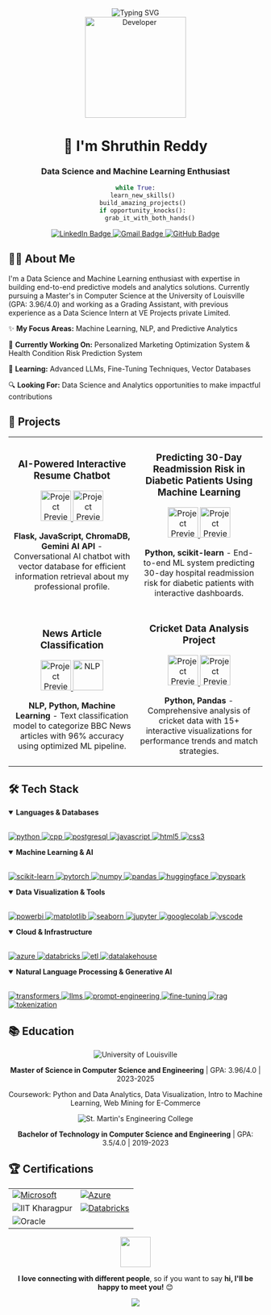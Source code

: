<!-- Simple, clean header with typing effect -->
<div align="center">
  <img src="https://readme-typing-svg.demolab.com?font=Fira+Code&weight=600&size=25&pause=1000&color=F75C7E&center=true&vCenter=true&random=false&width=435&lines=Hello%2C+World!" alt="Typing SVG" />
</div>

<div align="center">
  <img src="https://media.giphy.com/media/hS42TuYYnANLFR9IRQ/giphy.gif" alt="Developer" height="200">
</div>

<!-- Clean introduction without print statements -->
<h1 align="center">👋 I'm Shruthin Reddy</h1>
<h3 align="center">Data Science and Machine Learning Enthusiast</h3>

<!-- Centered code block with syntax highlighting -->
<div align="center">

```python
while True:
    learn_new_skills()
    build_amazing_projects()
    if opportunity_knocks():
        grab_it_with_both_hands()
```

</div>

<!-- Social badges -->
<p align="center">
  <a href="https://www.linkedin.com/in/shruthinreddy/">
    <img src="https://img.shields.io/badge/LinkedIn-0077B5?style=for-the-badge&logo=linkedin&logoColor=white" alt="LinkedIn Badge">
  </a>
  <a href="mailto:shruthinreddysainapuram@gmail.com">
    <img src="https://img.shields.io/badge/Gmail-D14836?style=for-the-badge&logo=gmail&logoColor=white" alt="Gmail Badge">
  </a>
  <a href="https://github.com/shruthin4">
    <img src="https://img.shields.io/badge/GitHub-100000?style=for-the-badge&logo=github&logoColor=white" alt="GitHub Badge">
  </a>
</p>

<!-- About Me Section with simplified description -->
<h2>👨‍💻 About Me</h2>

<p>
I'm a Data Science and Machine Learning enthusiast with expertise in building end-to-end predictive models and analytics solutions. Currently pursuing a Master's in Computer Science at the University of Louisville (GPA: 3.96/4.0) and working as a Grading Assistant, with previous experience as a Data Science Intern at VE Projects private Limited.
</p>

<p>
✨ <b>My Focus Areas:</b> Machine Learning, NLP, and Predictive Analytics
</p>

<p>
🔭 <b>Currently Working On:</b> Personalized Marketing Optimization System & Health Condition Risk Prediction System
</p>

<p>
🌱 <b>Learning:</b> Advanced LLMs, Fine-Tuning Techniques, Vector Databases
</p>

<p>
🔍 <b>Looking For:</b> Data Science and Analytics opportunities to make impactful contributions
</p>

## 🚀 Projects

<table>
  <tr>
    <td width="50%">
      <h3 align="center">AI-Powered Interactive Resume Chatbot</h3>
      <div align="center">
        <a href="https://github.com/shruthin4/Portfolio-Chatbot" target="_blank">
          <img src="https://cdn.jsdelivr.net/gh/devicons/devicon/icons/javascript/javascript-original.svg" alt="Project Preview" width="60">
          <img src="https://cdn.jsdelivr.net/gh/devicons/devicon/icons/python/python-original.svg" alt="Project Preview" width="60">
        </a>
        <p><strong>Flask, JavaScript, ChromaDB, Gemini AI API</strong> - Conversational AI chatbot with vector database for efficient information retrieval about my professional profile.</p>
      </div>
    </td>
    <td width="50%">
      <h3 align="center">Predicting 30-Day Readmission Risk in Diabetic Patients Using Machine Learning </h3>
      <div align="center">
        <a href="https://github.com/shruthin4/diabetic-readmission-prediction" target="_blank">
          <img src="https://cdn.jsdelivr.net/gh/devicons/devicon/icons/python/python-original.svg" alt="Project Preview" width="60">
          <img src="https://cdn.jsdelivr.net/gh/devicons/devicon/icons/pandas/pandas-original.svg" alt="Project Preview" width="60">
        </a>
        <p><strong>Python, scikit-learn</strong> - End-to-end ML system predicting 30-day hospital readmission risk for diabetic patients with interactive dashboards.</p>
      </div>
    </td>
  </tr>
  <tr>
    <td width="50%">
      <h3 align="center">News Article Classification</h3>
      <div align="center">
        <a href="https://github.com/shruthin4/News-Articles-Classification" target="_blank">
          <img src="https://cdn.jsdelivr.net/gh/devicons/devicon/icons/python/python-original.svg" alt="Project Preview" width="60">
          <img src="https://img.icons8.com/color/96/000000/artificial-intelligence.png" alt="NLP" width="60"/>
        </a>
        <p><strong>NLP, Python, Machine Learning</strong> - Text classification model to categorize BBC News articles with 96% accuracy using optimized ML pipeline.</p>
      </div>
    </td>
    <td width="50%">
      <h3 align="center">Cricket Data Analysis Project</h3>
      <div align="center">
        <a href="https://github.com/shruthin4/IPL-Cricket-Analysis-2007-2024" target="_blank">
          <img src="https://cdn.jsdelivr.net/gh/devicons/devicon/icons/python/python-original.svg" alt="Project Preview" width="60">
          <img src="https://cdn.jsdelivr.net/gh/devicons/devicon/icons/pandas/pandas-original.svg" alt="Project Preview" width="60">
        </a>
        <p><strong>Python, Pandas</strong> - Comprehensive analysis of cricket data with 15+ interactive visualizations for performance trends and match strategies.</p>
      </div>
    </td>
  </tr>
</table>

## 🛠️ Tech Stack

<details open>
<summary><b>Languages & Databases</b></summary>
<br>
<p align="left">
  <a href="https://www.python.org" target="_blank">
    <img src="https://img.shields.io/badge/Python-3776AB?style=for-the-badge&logo=python&logoColor=white" alt="python"/>
  </a>
  <a href="https://isocpp.org/" target="_blank">
    <img src="https://img.shields.io/badge/C++-00599C?style=for-the-badge&logo=cplusplus&logoColor=white" alt="cpp"/>
  </a>
  <a href="https://www.postgresql.org/" target="_blank">
    <img src="https://img.shields.io/badge/PostgreSQL-4169E1?style=for-the-badge&logo=postgresql&logoColor=white" alt="postgresql"/>
  </a>
  <a href="https://developer.mozilla.org/en-US/docs/Web/JavaScript" target="_blank">
    <img src="https://img.shields.io/badge/JavaScript-F7DF1E?style=for-the-badge&logo=javascript&logoColor=black" alt="javascript"/>
  </a>
  <a href="https://www.w3.org/html/" target="_blank">
    <img src="https://img.shields.io/badge/HTML5-E34F26?style=for-the-badge&logo=html5&logoColor=white" alt="html5"/>
  </a>
  <a href="https://www.w3schools.com/css/" target="_blank">
    <img src="https://img.shields.io/badge/CSS3-1572B6?style=for-the-badge&logo=css3&logoColor=white" alt="css3"/>
  </a>
</p>
</details>

<details open>
<summary><b>Machine Learning & AI</b></summary>
<br>
<p align="left">
  <a href="https://scikit-learn.org/" target="_blank">
    <img src="https://img.shields.io/badge/scikit--learn-F7931E?style=for-the-badge&logo=scikit-learn&logoColor=white" alt="scikit-learn"/>
  </a>
  <a href="https://pytorch.org/" target="_blank">
    <img src="https://img.shields.io/badge/PyTorch-EE4C2C?style=for-the-badge&logo=pytorch&logoColor=white" alt="pytorch"/>
  </a>
  <a href="https://numpy.org/" target="_blank">
    <img src="https://img.shields.io/badge/NumPy-013243?style=for-the-badge&logo=numpy&logoColor=white" alt="numpy"/>
  </a>
  <a href="https://pandas.pydata.org/" target="_blank">
    <img src="https://img.shields.io/badge/pandas-150458?style=for-the-badge&logo=pandas&logoColor=white" alt="pandas"/>
  </a>
  <a href="https://huggingface.co/" target="_blank">
    <img src="https://img.shields.io/badge/Hugging%20Face-FF9D00?style=for-the-badge&logo=huggingface&logoColor=white" alt="huggingface"/>
  </a>
  <a href="https://spark.apache.org/docs/latest/api/python/" target="_blank">
    <img src="https://img.shields.io/badge/PySpark-E25A1C?style=for-the-badge&logo=apache-spark&logoColor=white" alt="pyspark"/>
  </a>
</p>
</details>

<details open>
<summary><b>Data Visualization & Tools</b></summary>
<br>
<p align="left">
  <a href="https://powerbi.microsoft.com/" target="_blank">
    <img src="https://img.shields.io/badge/Power%20BI-F2C811?style=for-the-badge&logo=powerbi&logoColor=black" alt="powerbi"/>
  </a>
  <a href="https://matplotlib.org/" target="_blank">
    <img src="https://img.shields.io/badge/Matplotlib-11557c?style=for-the-badge&logo=python&logoColor=white" alt="matplotlib"/>
  </a>
  <a href="https://seaborn.pydata.org/" target="_blank">
    <img src="https://img.shields.io/badge/Seaborn-3776AB?style=for-the-badge&logo=python&logoColor=white" alt="seaborn"/>
  </a>
  <a href="https://jupyter.org/" target="_blank">
    <img src="https://img.shields.io/badge/Jupyter-F37626?style=for-the-badge&logo=jupyter&logoColor=white" alt="jupyter"/>
  </a>
  <a href="https://colab.research.google.com/" target="_blank">
    <img src="https://img.shields.io/badge/Google%20Colab-F9AB00?style=for-the-badge&logo=googlecolab&logoColor=white" alt="googlecolab"/>
  </a>
  <a href="https://code.visualstudio.com/" target="_blank">
    <img src="https://img.shields.io/badge/VSCode-007ACC?style=for-the-badge&logo=visualstudiocode&logoColor=white" alt="vscode"/>
  </a>
</p>
</details>

<details open>
<summary><b>Cloud & Infrastructure</b></summary>
<br>
<p align="left">
  <a href="https://azure.microsoft.com/" target="_blank">
    <img src="https://img.shields.io/badge/Azure-0078D4?style=for-the-badge&logo=microsoftazure&logoColor=white" alt="azure"/>
  </a>
  <a href="https://databricks.com/" target="_blank">
    <img src="https://img.shields.io/badge/Databricks-FF3621?style=for-the-badge&logo=databricks&logoColor=white" alt="databricks"/>
  </a>
  <a href="#" target="_blank">
    <img src="https://img.shields.io/badge/ETL%2FELT%20Pipelines-00ADEF?style=for-the-badge&logoColor=white" alt="etl"/>
  </a>
  <a href="#" target="_blank">
    <img src="https://img.shields.io/badge/Data%20Lakehouse-00C7B7?style=for-the-badge&logoColor=white" alt="datalakehouse"/>
  </a>
</p>
</details>

<details open>
<summary><b>Natural Language Processing & Generative AI</b></summary>
<br>
<p align="left">
  <a href="#" target="_blank">
    <img src="https://img.shields.io/badge/Transformers-FF6F00?style=for-the-badge&logoColor=white" alt="transformers"/>
  </a>
  <a href="#" target="_blank">
    <img src="https://img.shields.io/badge/LLMs-00FFFF?style=for-the-badge&logoColor=white" alt="llms"/>
  </a>
  <a href="#" target="_blank">
    <img src="https://img.shields.io/badge/Prompt%20Engineering-FF00FF?style=for-the-badge&logoColor=white" alt="prompt-engineering"/>
  </a>
  <a href="#" target="_blank">
    <img src="https://img.shields.io/badge/Fine--Tuning-7F00FF?style=for-the-badge&logoColor=white" alt="fine-tuning"/>
  </a>
  <a href="#" target="_blank">
    <img src="https://img.shields.io/badge/RAG-00FF00?style=for-the-badge&logoColor=black" alt="rag"/>
  </a>
  <a href="#" target="_blank">
    <img src="https://img.shields.io/badge/Tokenization-FFA500?style=for-the-badge&logoColor=white" alt="tokenization"/>
  </a>
</p>
</details>

## 📚 Education

<div align="center">
  <img src="https://img.shields.io/badge/University%20of%20Louisville-AD0000?style=for-the-badge&logoColor=white" alt="University of Louisville"/>
  <p><b>Master of Science in Computer Science and Engineering</b> | GPA: 3.96/4.0 | 2023-2025</p>
  <p>Coursework: Python and Data Analytics, Data Visualization, Intro to Machine Learning, Web Mining for E-Commerce</p>
  
  <img src="https://img.shields.io/badge/St.%20Martin's%20Engineering%20College-0078D4?style=for-the-badge&logoColor=white" alt="St. Martin's Engineering College"/>
  <p><b>Bachelor of Technology in Computer Science and Engineering</b> | GPA: 3.5/4.0 | 2019-2023</p>
</div>

## 🏆 Certifications

<div align="center">
  <table>
    <tr>
      <td><a href="https://learn.microsoft.com/en-us/users/sainapuramshruthinreddy-8350/credentials/22bf8547ab570526" target="_blank"><img src="https://img.shields.io/badge/Microsoft-Power%20BI%20Data%20Analyst-0078D4?style=for-the-badge&logo=microsoft&logoColor=white" alt="Microsoft"/></a></td>
      <td><a href="https://learn.microsoft.com/en-us/users/sainapuramshruthinreddy-8350/credentials/8ce17b5447b691eb" target="_blank"><img src="https://img.shields.io/badge/Microsoft-Azure%20Fundamentals-0078D4?style=for-the-badge&logo=microsoftazure&logoColor=white" alt="Azure"/></a></td>
    </tr>
    <tr>
      <td><img src="https://img.shields.io/badge/IIT%20Kharagpur-AI%20Applications-5C068C?style=for-the-badge&logoColor=white" alt="IIT Kharagpur"/></td>
      <td><a href="https://credentials.databricks.com/e0804545-cfcd-4d26-96fa-58e4dc17ddb4" target="_blank"><img src="https://img.shields.io/badge/Databricks-Data%20Lakehouse-FF3621?style=for-the-badge&logo=databricks&logoColor=white" alt="Databricks"/></a></td>
    </tr>
    <tr>
      <td><img src="https://img.shields.io/badge/Oracle-Generative%20AI%20Certified-F80000?style=for-the-badge&logo=oracle&logoColor=white" alt="Oracle"/></td>
      <td></td>
    </tr>
  </table>
</div>

<!-- Contact section -->
<div align="center">
  <img src="https://media.giphy.com/media/LnQjpWaON8nhr21vNW/giphy.gif" width="60">
  <p><b>I love connecting with different people</b>, so if you want to say <b>hi, I'll be happy to meet you!</b> 😊</p>
</div>

<!-- Footer -->
<p align="center">
  <img src="https://capsule-render.vercel.app/api?type=waving&color=gradient&height=100&section=footer"/>
</p>
